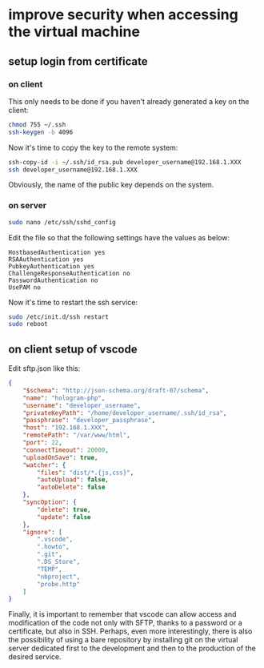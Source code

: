 # improve security when accessing the virtual machine

## setup login from certificate

### on client

This only needs to be done if you haven't already generated a key on the client:

```bash
chmod 755 ~/.ssh
ssh-keygen -b 4096
```

Now it's time to copy the key to the remote system:

```bash
ssh-copy-id -i ~/.ssh/id_rsa.pub developer_username@192.168.1.XXX
ssh developer_username@192.168.1.XXX
```

Obviously, the name of the public key depends on the system.

### on server

```bash
sudo nano /etc/ssh/sshd_config
```

Edit the file so that the following settings have the values as below:

```text
HostbasedAuthentication yes
RSAAuthentication yes
PubkeyAuthentication yes
ChallengeResponseAuthentication no
PasswordAuthentication no
UsePAM no
```

Now it's time to restart the ssh service:

```bash
sudo /etc/init.d/ssh restart
sudo reboot
```

## on client setup of vscode

Edit sftp.json like this:

```json
{
    "$schema": "http://json-schema.org/draft-07/schema",
    "name": "hologram-php",
    "username": "developer_username",
    "privateKeyPath": "/home/developer_username/.ssh/id_rsa",
    "passphrase": "developer_passphrase",
    "host": "192.168.1.XXX",
    "remotePath": "/var/www/html",
    "port": 22,
    "connectTimeout": 20000,
    "uploadOnSave": true,
    "watcher": {
        "files": "dist/*.{js,css}",
        "autoUpload": false,
        "autoDelete": false
    },
    "syncOption": {
        "delete": true,
        "update": false
    },
    "ignore": [
        ".vscode",
        ".howto",
        ".git",
        ".DS_Store",
        "TEMP",
        "nbproject",
        "probe.http"
    ]
}
```

Finally, it is important to remember that vscode can allow access and modification of the code not only with SFTP, thanks to a password or a certificate, but also in SSH. Perhaps, even more interestingly, there is also the possibility of using a bare repository by installing git on the virtual server dedicated first to the development and then to the production of the desired service.

